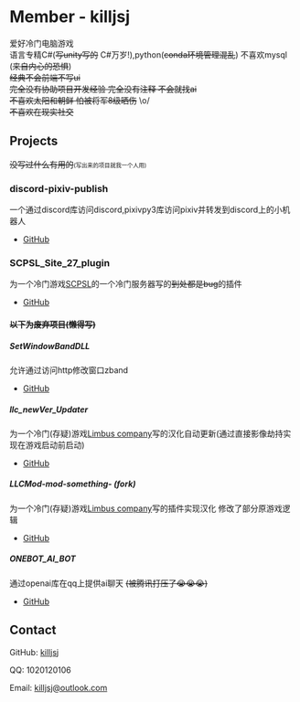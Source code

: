 # Member - killjsj
爱好冷门电脑游戏  
语言专精C#(~~写unity写的~~ C#万岁!),python(~~conda环境管理混乱~~) 不喜欢mysql
(~~来自内心的恐惧~~)  
~~经典不会前端不写ui~~  
~~完全没有协助项目开发经验 完全没有注释 不会就找ai~~  
~~不喜欢太阳和朝鲜 怕被将军8级晒伤~~ \o/  
~~不喜欢在现实社交~~

## Projects
~~没写过什么有用的~~<font size=1>(写出来的项目就我一个人用)</font>

### discord-pixiv-publish

一个通过discord库访问discord,pixivpy3库访问pixiv并转发到discord上的小机器人

* [GitHub](https://github.com/killjsj/discord-pixiv-publish)

### SCPSL_Site_27_plugin 

为一个冷门游戏[SCPSL](https://store.steampowered.com/app/700330)的一个冷门服务器写的~~到处都是bug~~的插件

* [GitHub](https://github.com/killjsj/SCPSL_Site_27_plugin)


#### ~~以下为废弃项目(懒得写)~~

##### SetWindowBandDLL

允许通过访问http修改窗口zband  
* [GitHub](https://github.com/killjsj/SetWindowBandDLL)

##### llc_newVer_Updater

为一个冷门(存疑)游戏[Limbus company](https://store.steampowered.com/app/1973530/)写的汉化自动更新(通过直接影像劫持实现在游戏启动前启动)
* [GitHub](https://github.com/killjsj/llc_newVer_Updater)

##### LLCMod-mod-something- (fork)
为一个冷门(存疑)游戏[Limbus company](https://store.steampowered.com/app/1973530/)写的插件实现汉化 修改了部分原游戏逻辑
* [GitHub](https://github.com/killjsj/LLCMod-mod-something-)

##### ONEBOT_AI_BOT

通过openai库在qq上提供ai聊天 ~~(被腾讯打压了😭😭😭)~~
* [GitHub](https://github.com/killjsj/ONEBOT_AI_BOT)

<p hidden> 项目预计 全部不会弹 </p>

## Contact

GitHub: [killjsj](https://github.com/killjsj)

QQ: 1020120106

Email: killjsj@outlook.com

